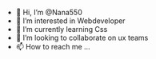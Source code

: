 - 👋 Hi, I’m @Nana550
- 👀 I’m interested in Webdeveloper 
- 🌱 I’m currently learning Css
- 💞️ I’m looking to collaborate on ux teams
- 📫 How to reach me ...

<!---
Nana550/Nana550 is a ✨ special ✨ repository because its `README.md` (this file) appears on your GitHub profile.
You can click the Preview link to take a look at your changes.
--->
